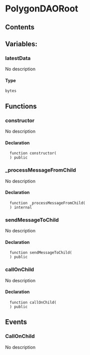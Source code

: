 # PolygonDAORoot





## Contents
<!-- START doctoc -->
<!-- END doctoc -->

## Variables:

### latestData
No description


#### Type
```solidity
bytes
```




## Functions

### constructor
No description


#### Declaration
```solidity
  function constructor(
  ) public
```



### _processMessageFromChild
No description


#### Declaration
```solidity
  function _processMessageFromChild(
  ) internal
```



### sendMessageToChild
No description


#### Declaration
```solidity
  function sendMessageToChild(
  ) public
```



### callOnChild
No description


#### Declaration
```solidity
  function callOnChild(
  ) public
```





## Events

### CallOnChild
No description



